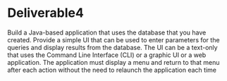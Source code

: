 # Deliverable4
Build a Java-based application that uses the database that you have created. Provide a simple UI that can be used to enter parameters for the queries and display results from the database. The UI can be a text-only that uses the Command Line Interface (CLI) or a graphic UI or a web application. The application must display a menu and return to that menu after each action without the need to relaunch the application each time
